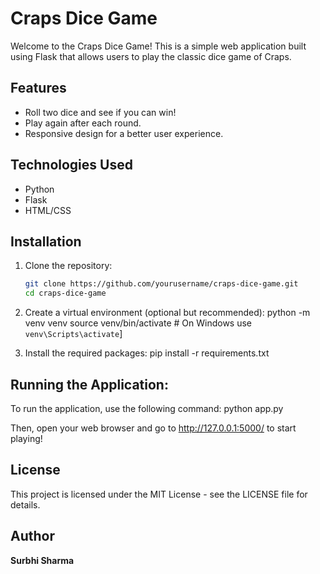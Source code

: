 # Craps Dice Game

Welcome to the Craps Dice Game! This is a simple web application built using Flask that allows users to play the classic dice game of Craps.

## Features

- Roll two dice and see if you can win!
- Play again after each round.
- Responsive design for a better user experience.

## Technologies Used

- Python
- Flask
- HTML/CSS

## Installation

1. Clone the repository:
   ```bash
   git clone https://github.com/yourusername/craps-dice-game.git
   cd craps-dice-game
2. Create a virtual environment (optional but recommended):
python -m venv venv
source venv/bin/activate  # On Windows use `venv\Scripts\activate`]

3. Install the required packages:
pip install -r requirements.txt

## Running the Application:
To run the application, use the following command:
python app.py

Then, open your web browser and go to http://127.0.0.1:5000/ to start playing!

## License
This project is licensed under the MIT License - see the LICENSE file for details.

## Author
**Surbhi Sharma**